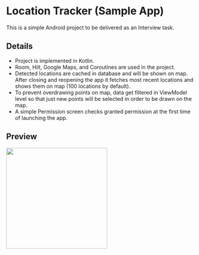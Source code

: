 # Location Tracker (Sample App)

This is a simple Android project to be delivered as an Interview task.

## Details

 -  Project is implemented in Kotlin.
 -  Room, Hilt, Google Maps, and Coroutines are used in the project.
 -  Detected locations are cached in database and will be shown on map. After closing and reopening the app it fetches most recent locations and shows them on map (100 locations by default).
 -  To prevent overdrawing points on map, data get filtered in ViewModel level so that just new points will be selected in order to be drawn on the map.
 -  A simple Permission screen checks granted permission at the first time of launching the app. 
 
## Preview
<img src="https://github.com/sasan-ebrahimi/location-tracking-sample/blob/main/preview/preview.gif" width="270">
